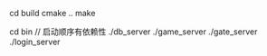 cd build 
cmake ..
make

cd bin
// 启动顺序有依赖性
./db_server
./game_server
./gate_server
./login_server


